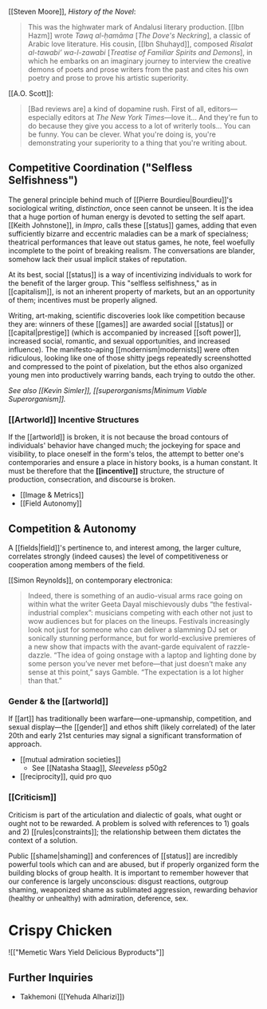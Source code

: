 [[Steven Moore]], _History of the Novel_:
> This was the highwater mark of Andalusi literary production. [[Ibn Hazm]] wrote _Tawq al-ḥamāma_ [_The Dove's Neckring_], a classic of Arabic love literature. His cousin, [[Ibn Shuhayd]], composed _Risalat al-tawabi’ wa-l-zawabi_ [_Treatise of Familiar Spirits and Demons_], in which he embarks on an imaginary journey to interview the creative demons of poets and prose writers from the past and cites his own poetry and prose to prove his artistic superiority.

[[A.O. Scott]]: 
> [Bad reviews are] a kind of dopamine rush. First of all, editors—especially editors at _The New York Times_—love it... And they're fun to do because they give you access to a lot of writerly tools... You can be funny. You can be clever. What you're doing is, you're demonstrating your superiority to a thing that you're writing about.

## Competitive Coordination ("Selfless Selfishness")
    
The general principle behind much of [[Pierre Bourdieu|Bourdieu]]'s sociological writing, _distinction_, once seen cannot be unseen. It is the idea that a huge portion of human energy is devoted to setting the self apart. [[Keith Johnstone]], in _Impro_, calls these [[status]] games, adding that even sufficiently bizarre and eccentric maladies can be a mark of specialness; theatrical performances that leave out status games, he note, feel woefully incomplete to the point of breaking realism. The conversations are blander, somehow lack their usual implicit stakes of reputation.

At its best, social [[status]] is a way of incentivizing individuals to work for the benefit of the larger group. This "selfless selfishness," as in [[capitalism]], is not an inherent property of markets, but an an opportunity of them; incentives must be properly aligned.

Writing, art-making, scientific discoveries look like competition because they are: winners of these [[games]] are awarded social [[status]] or [[capital|prestige]] (which is accompanied by increased [[soft power]], increased social, romantic, and sexual opportunities, and increased influence). The manifesto-aping [[modernism|modernists]] were often ridiculous, looking like one of those shitty jpegs repeatedly screenshotted and compressed to the point of pixelation, but the ethos also organized young men into productively warring bands, each trying to outdo the other.

*See also [[Kevin Simler]], [[superorganisms|Minimum Viable Superorganism]].*

### [[Artworld]] Incentive Structures
    
If the [[artworld]] is broken, it is not because the broad contours of individuals' behavior have changed much; the jockeying for space and visibility, to place oneself in the form's telos, the attempt to better one's contemporaries and ensure a place in history books, is a human constant. It must be therefore that the __[[incentive]]__ structure, the structure of production, consecration, and discourse is broken.

-   [[Image & Metrics]]
-   [[Field Autonomy]]

## Competition & Autonomy
    
A [[fields|field]]'s pertinence to, and interest among, the larger culture, correlates strongly (indeed causes) the level of competitiveness or cooperation among members of the field.

[[Simon Reynolds]], on contemporary electronica:
> Indeed, there is something of an audio-visual arms race going on within what the writer Geeta Dayal mischievously dubs “the festival-industrial complex”: musicians competing with each other not just to wow audiences but for places on the lineups. Festivals increasingly look not just for someone who can deliver a slamming DJ set or sonically stunning performance, but for world-exclusive premieres of a new show that impacts with the avant-garde equivalent of razzle-dazzle. “The idea of going onstage with a laptop and lighting done by some person you’ve never met before—that just doesn’t make any sense at this point,” says Gamble. “The expectation is a lot higher than that.”

### Gender & the [[artworld]]
    
If [[art]] has traditionally been warfare—one-upmanship, competition, and sexual display—the [[gender]] and ethos shift (likely correlated) of the later 20th and early 21st centuries may signal a significant transformation of approach.
-   [[mutual admiration societies]]
	-   See [[Natasha Staag]], *Sleeveless* p50g2
-   [[reciprocity]], quid pro quo

### [[Criticism]]
    
Criticism is part of the articulation and dialectic of goals, what ought or ought not to be rewarded. A problem is solved with references to 1) goals and 2) [[rules|constraints]]; the relationship between them dictates the context of a solution.

Public [[shame|shaming]] and conferences of [[status]] are incredibly powerful tools which can and are abused, but if properly organized form the building blocks of group health. It is important to remember however that our conference is largely unconscious: disgust reactions, outgroup shaming, weaponized shame as sublimated aggression, rewarding behavior (healthy or unhealthy) with admiration, deference, sex.

# Crispy Chicken
![["Memetic Wars Yield Delicious Byproducts"]]

## Further Inquiries
    
-   Takhemoni ([[Yehuda Alharizi]])